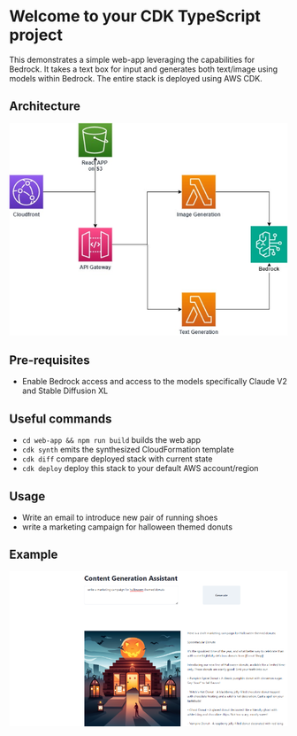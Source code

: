 # Welcome to your CDK TypeScript project

This demonstrates a simple web-app leveraging the capabilities for Bedrock. It takes a text box for input and generates both text/image using models within Bedrock. The entire stack is deployed using AWS CDK. 


## Architecture
![Alt text](image.png)


## Pre-requisites
* Enable Bedrock access and access to the models specifically Claude V2 and Stable Diffusion XL

## Useful commands

* `cd web-app && npm run build` builds the web app 
* `cdk synth`       emits the synthesized CloudFormation template
* `cdk diff`        compare deployed stack with current state
* `cdk deploy`      deploy this stack to your default AWS account/region



## Usage
* Write an email to introduce new pair of running shoes
* write a marketing campaign for halloween themed donuts

## Example
![Alt text](image-1.png)